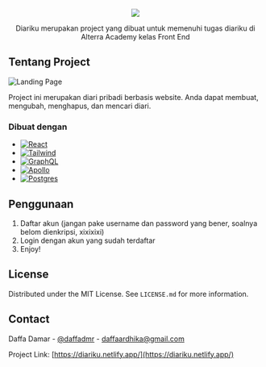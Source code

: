 <!-- PROJECT LOGO -->
<br />
<div align="center">
  <a href="https://diariku.netlify.app/">
    <img src="../main/src/assets/png/logopng.png">
  </a>

  <p align="center">
    Diariku merupakan project yang dibuat untuk memenuhi tugas diariku di Alterra Academy kelas Front End
</div>

<!-- ABOUT THE PROJECT -->
## Tentang Project

![Landing Page](../main/src/assets/png/project.png)

Project ini merupakan diari pribadi berbasis website. Anda dapat membuat, mengubah, menghapus, dan mencari diari.




### Dibuat dengan

* [![React][React.js]][React-url]
* [![Tailwind][Tailwind]][Tailwind-url]
* [![GraphQL][GraphQL]][GraphQL-url]
* [![Apollo][Apollo]][Apollo-url]
* [![Postgres][Postgres]][Postgres-url]


<!-- USAGE EXAMPLES -->
## Penggunaan
1. Daftar akun (jangan pake username dan password yang bener, soalnya belom dienkripsi, xixixixi)
2. Login dengan akun yang sudah terdaftar
3. Enjoy!

<!-- LICENSE -->
## License

Distributed under the MIT License. See `LICENSE.md` for more information.




<!-- CONTACT -->
## Contact

Daffa Damar - [@daffadmr](https://twitter.com/daffadmr) - daffaardhika@gmail.com

Project Link: [https://diariku.netlify.app/](https://diariku.netlify.app/)


<!-- MARKDOWN LINKS & IMAGES -->
[React.js]: https://img.shields.io/badge/React-20232A?style=for-the-badge&logo=react&logoColor=61DAFB
[React-url]: https://reactjs.org/
[Tailwind]: https://img.shields.io/badge/tailwindcss-%2338B2AC.svg?style=for-the-badge&logo=tailwind-css&logoColor=white
[Tailwind-url]: https://tailwindcss.com/
[Apollo]: https://img.shields.io/badge/-ApolloGraphQL-311C87?style=for-the-badge&logo=apollo-graphql
[Apollo-url]: https://www.apollographql.com/ 
[GraphQL]: https://img.shields.io/badge/-GraphQL-E10098?style=for-the-badge&logo=graphql&logoColor=white
[GraphQL-url]: https://www.apollographql.com/ 
[Postgres]:https://img.shields.io/badge/postgres-%23316192.svg?style=for-the-badge&logo=postgresql&logoColor=white
[Postgres-url]:https://www.postgresql.org/
